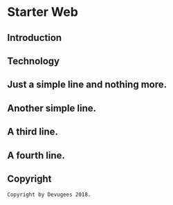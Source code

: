 # Starter Web 

## Introduction

## Technology


## Just a simple line and nothing more.
 
## Another simple line.

## A third line.

## A fourth line.

## Copyright

	Copyright by Devugees 2018.
